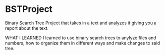 # BSTProject
Binary Search Tree Project that takes in a text and analyzes it giving you a report about the text.


WHAT I LEARNED
I learned to use binary search trees to anylyze files and numbers, how to organize them in different ways and make changes to said tree.
